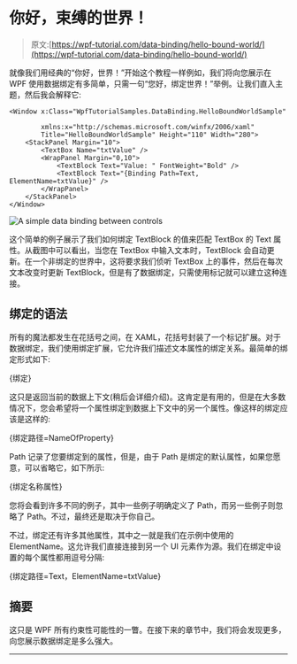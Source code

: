 # 你好，束缚的世界！

> 原文:[https://wpf-tutorial.com/data-binding/hello-bound-world/](https://wpf-tutorial.com/data-binding/hello-bound-world/)

就像我们用经典的“你好，世界！”开始这个教程一样例如，我们将向您展示在 WPF 使用数据绑定有多简单，只需一句“您好，绑定世界！”举例。让我们直入主题，然后我会解释它:

```
<Window x:Class="WpfTutorialSamples.DataBinding.HelloBoundWorldSample"

        xmlns:x="http://schemas.microsoft.com/winfx/2006/xaml"
        Title="HelloBoundWorldSample" Height="110" Width="280">
    <StackPanel Margin="10">
		<TextBox Name="txtValue" />
		<WrapPanel Margin="0,10">
			<TextBlock Text="Value: " FontWeight="Bold" />
			<TextBlock Text="{Binding Path=Text, ElementName=txtValue}" />
		</WrapPanel>
	</StackPanel>
</Window>
```

![](../Images/b5a2991108d2558e8ef45f0c31e18bb4.png "A simple data binding between controls")

这个简单的例子展示了我们如何绑定 TextBlock 的值来匹配 TextBox 的 Text 属性。从截图中可以看出，当您在 TextBox 中输入文本时，TextBlock 会自动更新。在一个非绑定的世界中，这将要求我们侦听 TextBox 上的事件，然后在每次文本改变时更新 TextBlock，但是有了数据绑定，只需使用标记就可以建立这种连接。

## 绑定的语法

所有的魔法都发生在花括号之间，在 XAML，花括号封装了一个标记扩展。对于数据绑定，我们使用绑定扩展，它允许我们描述文本属性的绑定关系。最简单的绑定形式如下:

<input type="hidden" name="IL_IN_ARTICLE">

{绑定}

这只是返回当前的数据上下文(稍后会详细介绍)。这肯定是有用的，但是在大多数情况下，您会希望将一个属性绑定到数据上下文中的另一个属性。像这样的绑定应该是这样的:

{绑定路径=NameOfProperty}

Path 记录了您要绑定到的属性，但是，由于 Path 是绑定的默认属性，如果您愿意，可以省略它，如下所示:

{绑定名称属性}

您将会看到许多不同的例子，其中一些例子明确定义了 Path，而另一些例子则忽略了 Path。不过，最终还是取决于你自己。

不过，绑定还有许多其他属性，其中之一就是我们在示例中使用的 ElementName。这允许我们直接连接到另一个 UI 元素作为源。我们在绑定中设置的每个属性都用逗号分隔:

{绑定路径=Text，ElementName=txtValue}

## 摘要

这只是 WPF 所有约束性可能性的一瞥。在接下来的章节中，我们将会发现更多，向您展示数据绑定是多么强大。

* * *